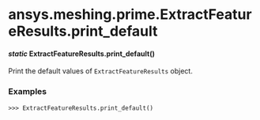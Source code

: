 # ansys.meshing.prime.ExtractFeatureResults.print_default



#### *static* ExtractFeatureResults.print_default()

Print the default values of `ExtractFeatureResults` object.

### Examples

```pycon
>>> ExtractFeatureResults.print_default()
```

<!-- !! processed by numpydoc !! -->
